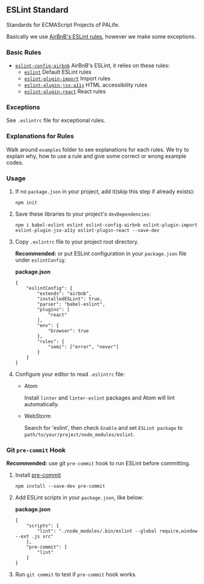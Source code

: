 ## ESLint Standard

Standards for ECMAScript Projects of PALife.

Basically we use [AirBnB's ESLint rules](https://github.com/airbnb/javascript/tree/master/packages/eslint-config-airbnb), however we make some exceptions.

### Basic Rules

- [`eslint-config-airbnb`](https://github.com/airbnb/javascript/tree/master/packages/eslint-config-airbnb) AirBnB's ESLint, it relies on these rules:
    - [`eslint`](eslint.org/docs/rules/) Default ESLint rules
    - [`eslint-plugin-import`](https://github.com/benmosher/eslint-plugin-import) Import rules
    - [`eslint-plugin-jsx-a11y`](https://github.com/evcohen/eslint-plugin-jsx-a11y) HTML accessibility rules
    - [`eslint-plugin-react`](https://github.com/yannickcr/eslint-plugin-react) React rules

### Exceptions

See `.eslintrc` file for exceptional rules.

### Explanations for Rules

Walk around `examples` folder to see explanations for each rules. We try to explain why, how to use a rule and give some correct or wrong example codes.

### Usage

1. If no `package.json` in your project, add it(skip this step if already exists):

    ```
    npm init
    ```
    
2. Save these libraries to your project's `devDependencies`:

    ```
    npm i babel-eslint eslint eslint-config-airbnb eslint-plugin-import eslint-plugin-jsx-a11y eslint-plugin-react --save-dev
    ```

3. Copy `.eslintrc` file to your project root directory. 

    **Recommended:** or put ESLint configuration in your `package.json` file under `eslintConfig`:

    **package.json**

    ```
    {
        "eslintConfig": {
            "extends": "airbnb",
            "installedESLint": true,
            "parser": "babel-eslint",
            "plugins": [
                "react"
            ],
            "env": {
                "browser": true
            },
            "rules": {
                "semi": ["error", "never"]
            }
        }
    }
    ```

4. Configure your editor to read `.eslintrc` file:

    - Atom
    
        Install `linter` and `linter-eslint` packages and Atom will lint automatically.
        
    - WebStorm
    
        Search for 'eslint', then check `Enable` and set `ESLint package` to `path/to/your/project/node_modules/eslint`.

### Git `pre-commit` Hook

**Recommended:** use git `pre-commit` hook to run ESLint before committing.

1. Install [pre-commit](https://github.com/observing/pre-commit)

    ```
    npm install --save-dev pre-commit
    ```
    
2. Add ESLint scripts in your `package.json`, like below:

    **package.json**

    ```
    {
        "scripts": {
            "lint": "./node_modules/.bin/eslint --global require,window --ext .js src"
        },
        "pre-commit": [
            "lint"
        ]
    }
    ```
    
3. Run `git commit` to test if `pre-commit` hook works.
